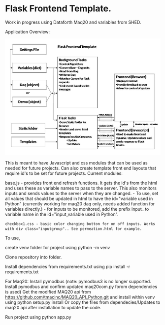 Flask Frontend Template. 
======
Work in progress using Dataforth Maq20 and variables from SHED.

Application Overview:

![alt text](/docs/SystemOverview.jpg "System Overview")

This is meant to have Javascript and css modules that can be used as needed for future projects. Can also create template front end layouts that require id's to be set for future projects.
Current modules:

base.js - provides front end refresh functions. It gets the id's from the html and uses these as variable names to pass to the server. This also monitors inputs and sends values to the server when they are changed.
        - To use, set all values that should be updated in html to have the id="variable used in Python" (currently working for maq20 daq only, needs added function for variables directly.)
        - for inputs to be monitored, add the prefix input_ to variable name in the id="input_variable used in Python".

    checkbox1.css - basic color changing button for on off inputs. Works with div class="inputgroup".. See permeation.html for example.


To use,

create venv folder for project using python -m venv <folder>

Clone repository into folder.

Install dependencies from requirements.txt using pip install -r requirements.txt

For Maq20:
Install pymodbus (note: pymodbus3 is no longer supported. Install pymodbus and confirm updated maq20com.py forom dependencies is used)
Get the modified MAQ20 api from https://github.com/tmacinc/MAQ20_API_Python.git and install within venv using python setup.py install
    Or copy the files from dependecies/Updates to maq20 api after installation to update the code.


Run project using python app.py